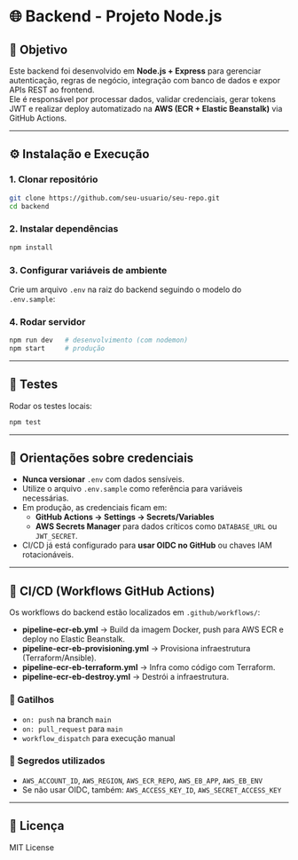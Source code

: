 # 🌐 Backend - Projeto Node.js

## 📌 Objetivo
Este backend foi desenvolvido em **Node.js + Express** para gerenciar autenticação, regras de negócio, integração com banco de dados e expor APIs REST ao frontend.  
Ele é responsável por processar dados, validar credenciais, gerar tokens JWT e realizar deploy automatizado na **AWS (ECR + Elastic Beanstalk)** via GitHub Actions.

---

## ⚙️ Instalação e Execução

### 1. Clonar repositório
```bash
git clone https://github.com/seu-usuario/seu-repo.git
cd backend
```

### 2. Instalar dependências
```bash
npm install
```

### 3. Configurar variáveis de ambiente
Crie um arquivo `.env` na raiz do backend seguindo o modelo do `.env.sample`:


### 4. Rodar servidor
```bash
npm run dev   # desenvolvimento (com nodemon)
npm start     # produção
```

---

## 🧪 Testes

Rodar os testes locais:
```bash
npm test
```

---

## 🔑 Orientações sobre credenciais

- **Nunca versionar** `.env` com dados sensíveis.
- Utilize o arquivo `.env.sample` como referência para variáveis necessárias.
- Em produção, as credenciais ficam em:
  - **GitHub Actions → Settings → Secrets/Variables**
  - **AWS Secrets Manager** para dados críticos como `DATABASE_URL` ou `JWT_SECRET`.
- CI/CD já está configurado para **usar OIDC no GitHub** ou chaves IAM rotacionáveis.

---

## 🔄 CI/CD (Workflows GitHub Actions)

Os workflows do backend estão localizados em `.github/workflows/`:

- **pipeline-ecr-eb.yml** → Build da imagem Docker, push para AWS ECR e deploy no Elastic Beanstalk.  
- **pipeline-ecr-eb-provisioning.yml** → Provisiona infraestrutura (Terraform/Ansible).  
- **pipeline-ecr-eb-terraform.yml** → Infra como código com Terraform.  
- **pipeline-ecr-eb-destroy.yml** → Destrói a infraestrutura.  

### 🔧 Gatilhos
- `on: push` na branch `main`
- `on: pull_request` para `main`
- `workflow_dispatch` para execução manual

### 🔐 Segredos utilizados
- `AWS_ACCOUNT_ID`, `AWS_REGION`, `AWS_ECR_REPO`, `AWS_EB_APP`, `AWS_EB_ENV`
- Se não usar OIDC, também: `AWS_ACCESS_KEY_ID`, `AWS_SECRET_ACCESS_KEY`

---

## 📜 Licença
MIT License
